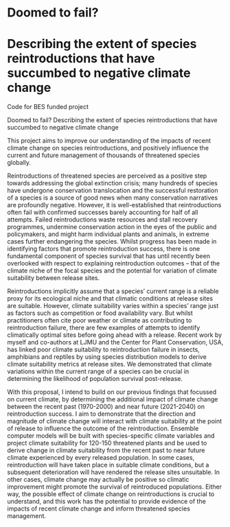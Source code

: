 # Doomed to fail? 
# Describing the extent of species reintroductions that have succumbed to negative climate change
Code for BES funded project

Doomed to fail? Describing the extent of species reintroductions that have succumbed to negative climate change

This project aims to improve our understanding of the impacts of recent climate change on species reintroductions, and positively influence the current and future management of thousands of threatened species globally.

Reintroductions of threatened species are perceived as a positive step towards addressing the global extinction crisis; many hundreds of species have undergone conservation translocation and the successful restoration of a species is a source of good news when many conservation narratives are profoundly negative. However, it is well-established that reintroductions often fail with confirmed successes barely accounting for half of all attempts. Failed reintroductions waste resources and stall recovery programmes, undermine conservation action in the eyes of the public and policymakers, and might harm individual plants and animals, in extreme cases further endangering the species. Whilst progress has been made in identifying factors that promote reintroduction success, there is one fundamental component of species survival that has until recently
been overlooked with respect to explaining reintroduction outcomes – that of the climate niche of the focal species and the potential for variation of climate suitability between release sites.

Reintroductions implicitly assume that a species’ current range is a reliable proxy for its ecological niche and that climatic conditions at release sites are suitable. However, climate suitability varies within a species’ range just as factors such as competition or food availability vary. But whilst practitioners often cite poor weather or
climate as contributing to reintroduction failure, there are few examples of attempts to identify climatically optimal sites before going ahead with a release. Recent work by myself and co-authors at LJMU and the Center for Plant Conservation, USA, has linked poor climate suitability to reintroduction failure in insects, amphibians and reptiles by using species distribution models to derive climate suitability metrics at release sites. We demonstrated that climate variations within the current range of a species can be crucial in determining the likelihood of population survival post-release.

With this proposal, I intend to build on our previous findings that focussed on current climate, by determining the additional impact of climate change between the recent past (1970-2000) and near future (2021-2040) on reintroduction success. I aim to demonstrate that the direction and magnitude of climate change will interact with climate suitability at the point of release to influence the outcome of the reintroduction. Ensemble computer models will be built with species-specific climate variables and project climate suitability for 120-150 threatened plants and be used to derive change in climate suitability from the recent past to near future climate experienced by every released population. In some cases, reintroduction will have taken place in suitable climate conditions, but a subsequent deterioration will have rendered the release sites unsuitable. In other
cases, climate change may actually be positive so climatic improvement might promote the survival of reintroduced populations. Either way, the possible effect of climate change on reintroductions is crucial to understand, and this work has the potential to provide evidence of the impacts of recent climate change and inform threatened species management.
